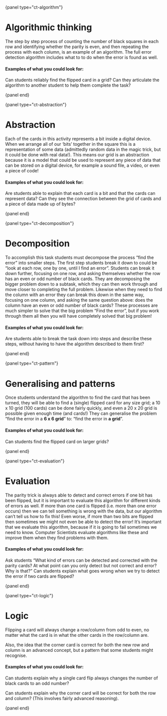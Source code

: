 {panel type="ct-algorithm"}

# Algorithmic thinking

The step by step process of counting the number of black squares in each row and identifying whether the parity is even, and then repeating the process with each column, is an example of an algorithm.
The full error detection algorithm includes what to to do when the error is found as well.

#### Examples of what you could look for:

Can students reliably find the flipped card in a grid?
Can they articulate the algorithm to another student to help them complete the task?

{panel end}

{panel type="ct-abstraction"}

# Abstraction

Each of the cards in this activity represents a bit inside a digital device.
When we arrange all of our ‘bits’ together in the square this is a representation of some data (admittedly random data in the magic trick, but it could be done with real data!).
This means our grid is an abstraction because it is a model that could be used to represent any piece of data that can be stored on a digital device, for example a sound file, a video, or even a piece of code!

#### Examples of what you could look for:

Are students able to explain that each card is a bit and that the cards can represent data?
Can they see the connection between the grid of cards and a piece of data made up of bytes?

{panel end}

{panel type="ct-decomposition"}

# Decomposition

To accomplish this task students must decompose the process “find the error” into smaller steps.
The first step students break it down to could be “look at each row, one by one, until I find an error”.
Students can break it down further, focusing on one row, and asking themselves whether the row has an even or odd number of black cards.
They are decomposing the bigger problem down to a subtask, which they can then work through and move closer to completing the full problem.
Likewise when they need to find the column with an error they can break this down in the same way, focusing on one column, and asking the same question above: does the column have an even or odd number of black cards?
These processes are much simpler to solve that the big problem “Find the error”, but if you work through them all then you will have completely solved that big problem!

#### Examples of what you could look for:

Are students able to break the task down into steps and describe these steps, without having to have the algorithm described to them first?

{panel end}

{panel type="ct-pattern"}

# Generalising and patterns

Once students understand the algorithm to find the card that has been turned, they will be able to find a (single) flipped card for any size grid; a 10 x 10 grid (100 cards) can be done fairly quickly, and even a 20 x 20 grid is possible given enough time (and cards!)
They can generalise the problem “find the error in a **6 x 6 grid**” to: “find the error in **a grid**”.

#### Examples of what you could look for:

Can students find the flipped card on larger grids?

{panel end}

{panel type="ct-evaluation"}

# Evaluation

The parity trick is always able to detect and correct errors if one bit has been flipped, but it is important to evaluate this algorithm for different kinds of errors as well.
If more than one card is flipped (i.e. more than one error occurs) then we can tell something is wrong with the data, but our algorithm can’t tell us how to fix this!
Even worse, if more than two bits are flipped then sometimes we might not even be able to detect the error!
It’s important that we evaluate this algorithm, because if it is going to fail sometimes we need to know.
Computer Scientists evaluate algorithms like these and improve them when they find problems with them.

#### Examples of what you could look for:

Ask students “What kind of errors can be detected and corrected with the parity cards?
At what point can you only detect but not correct and error? Why is that?”
Can students explain what goes wrong when we try to detect the error if two cards are flipped?

{panel end}

{panel type="ct-logic"}

# Logic

Flipping a card will always change a row/column from odd to even, no matter what the card is in what the other cards in the row/column are.

Also, the idea that the corner card is correct for both the new row and column is an advanced concept, but a pattern that some students might recognise.

#### Examples of what you could look for:

Can students explain why a single card flip always changes the number of black cards to an odd number?

Can students explain why the corner card will be correct for both the row and column? (This involves fairly advanced reasoning).

{panel end}
